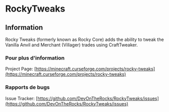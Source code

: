 # RockyTweaks

## Information

Rocky Tweaks (formerly known as Rocky Core) adds the ability to tweak the Vanilla Anvil and Merchant (Villager) trades using CraftTweaker.

### Pour plus d'information

Project Page: [https://minecraft.curseforge.com/projects/rocky-tweaks](https://minecraft.curseforge.com/projects/rocky-tweaks)

### Rapports de bugs

Issue Tracker: [https://github.com/DevOnTheRocks/RockyTweaks/issues](https://github.com/DevOnTheRocks/RockyTweaks/issues)
